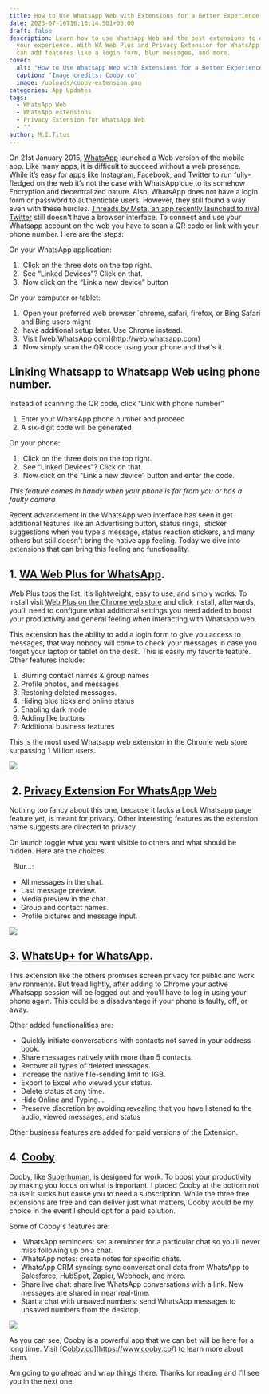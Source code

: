 ```yaml
---
title: How to Use WhatsApp Web with Extensions for a Better Experience
date: 2023-07-16T16:16:14.501+03:00
draft: false
description: Learn how to use WhatsApp Web and the best extensions to enhance
  your experience. With WA Web Plus and Privacy Extension for WhatsApp Web, you
  can add features like a login form, blur messages, and more.
cover:
  alt: "How to Use WhatsApp Web with Extensions for a Better Experience"
  caption: "Image credits: Cooby.co"
  image: /uploads/cooby-extension.png
categories: App Updates
tags:
  - WhatsApp Web
  - WhatsApp extensions
  - Privacy Extension for WhatsApp Web
  - ""
author: M.I.Titus
---
```

On 21st January 2015, [WhatsApp](https://www.bunnieabc.com/post/what-s-app-new-features-2022/) launched a Web version of the mobile app. Like many apps, it is difficult to succeed without a web presence. While it’s easy for apps like Instagram, Facebook, and Twitter to run fully-fledged on the web it’s not the case with WhatsApp due to its somehow Encryption and decentralized nature. Also, WhatsApp does not have a login form or password to authenticate users. However, they still found a way even with these hurdles. [Threads by Meta, an app recently launched to rival Twitter](https://www.bunnieabc.com/post/threads-zuck-backed-twitter-rival-to-share-snippets-threads-net/) still doesn't have a browser interface. To connect and use your Whatsapp account on the web you have to scan a QR code or link with your phone number. Here are the steps:

On your WhatsApp application:

1.  Click on the three dots on the top right.
1.  See “Linked Devices”? Click on that.
1.  Now click on the “Link a new device” button

On your computer or tablet: 

1.  Open your preferred web browser `chrome, safari, firefox, or Bing Safari and Bing users might           
1.  have additional setup later. Use Chrome instead.
1.  Visit [[web.WhatsApp.com](web.WhatsApp.com)](http://web.whatsapp.com)
1.  Now simply scan the QR code using your phone and that's it.

## Linking Whatsapp to Whatsapp Web using phone number.

Instead of scanning the QR code, click “Link with phone number” 

1. Enter your WhatsApp phone number and proceed
1. A six-digit code will be generated

On your phone:

1.  Click on the three dots on the top right.
1.  See “Linked Devices”? Click on that.
1.  Now click on the “Link a new device” button and enter the code.

_This feature comes in handy when your phone is far from you or has a faulty camera_

Recent advancement in the WhatsApp web interface has seen it get additional features like an Advertising button, status rings,  sticker suggestions when you type a message, status reaction stickers, and many others but still doesn't bring the native app feeling. Today we dive into extensions that can bring this feeling and functionality.

## 1. [**WA Web Plus for WhatsApp**](https://chrome.google.com/webstore/detail/wa-web-plus-for-whatsapp/ekcgkejcjdcmonfpmnljobemcbpnkamh)**.**

Web Plus tops the list, it’s lightweight, easy to use, and simply works. To install visit [Web Plus on the Chrome web store](https://chrome.google.com/webstore/detail/wa-web-plus-for-whatsapp/ekcgkejcjdcmonfpmnljobemcbpnkamh) and click install, afterwards, you'll need to configure what additional settings you need added to boost your productivity and general feeling when interacting with Whatsapp web.

This extension has the ability to add a login form to give you access to messages, that way nobody will come to check your messages in case you forget your laptop or tablet on the desk. This is easily my favorite feature. Other features include: 

1. Blurring contact names & group names
1. Profile photos, and messages 
1. Restoring deleted messages.
1. Hiding blue ticks and online status
1. Enabling dark mode
1. Adding like buttons
1. Additional business features

This is the most used Whatsapp web extension in the Chrome web store surpassing 1 Million users.

![](https://lh5.googleusercontent.com/Lai76JXhoJW0_EzBg2WRbiNbo8rMZ_Vr_K6dEI8-AGemiyEXC_XlRBMIwZ71XO0ZV866w04633DJDw7_r92NdcWi3nsq7jaC0QINrG8QiKz5XC6T2RV19kGmiZKCVSkxU-c6N7I1r78WE4Rz0drprbk)

##  2. [**Privacy Extension For WhatsApp Web**](https://chrome.google.com/webstore/detail/privacy-extension-for-wha/jbojhlhhggfmmkpefknmbdhlaghehini)

Nothing too fancy about this one, because it lacks a Lock Whatsapp page feature yet, is meant for privacy. Other interesting features as the extension name suggests are directed to privacy.

On launch toggle what you want visible to others and what should be hidden. Here are the choices.

  Blur…:

- All messages in the chat.
- Last message preview.
- Media preview in the chat.
- Group and contact names.
- Profile pictures and message input.

![](https://lh5.googleusercontent.com/fBOzYbQ9s7b6SeYn8g_hZcb4IyfUQv-zFuTHATPA-XJTh_DJCiySN7ziyGH03xom6lCFjkEtrQWncg4ajA2gm-6ySTqbQt1I1SlbB5IlhfJcl8KsB7SCoqaUJT66w7VmsDdNvYy_i8Wm5-QBWxGNiWA)

## 3. [**WhatsUp+ for WhatsApp**](https://chrome.google.com/webstore/detail/whatsup%2B-for-whatsapp-web/lpbkofhnclhhlaibcklkgaonbbmhjeco/related)**.**

This extension like the others promises screen privacy for public and work environments. But tread lightly, after adding to Chrome your active Whatsapp session will be logged out and you’ll have to log in using your phone again. This could be a disadvantage if your phone is faulty, off, or away.

Other added functionalities are:

- Quickly initiate conversations with contacts not saved in your address book.
- Share messages natively with more than 5 contacts.
- Recover all types of deleted messages.
- Increase the native file-sending limit to 1GB.
- Export to Excel who viewed your status.
- Delete status at any time.
- Hide Online and Typing... 
- Preserve discretion by avoiding revealing that you have listened to the audio, viewed messages, and status

Other business features are added for paid versions of the Extension.

## 4. [**Cooby**](https://chrome.google.com/webstore/detail/cooby-best-whatsapp-exten/hcikfoejbgdmajlbhadhfchoekcoablm/related)

Cooby, like [Superhuman](https://superhuman.com/), is designed for work. To boost your productivity by making you focus on what is important. I placed Cooby at the bottom not cause it sucks but cause you to need a subscription. While the three free extensions are free and can deliver just what matters, Cooby would be my choice in the event I should opt for a paid solution.

Some of Cobby's features are:

-  WhatsApp reminders: set a reminder for a particular chat so you’ll never miss following up on a chat.
- WhatsApp notes: create notes for specific chats.
- WhatsApp CRM syncing: sync conversational data from WhatsApp to Salesforce, HubSpot, Zapier, Webhook, and more.
- Share live chat: share live WhatsApp conversations with a link. New messages are shared in near real-time.
- Start a chat with unsaved numbers: send WhatsApp messages to unsaved numbers from the desktop.

![](https://lh4.googleusercontent.com/Mq86b9Z1WDUSbSmanYLQNFpmaYMf27gnlsjs4Gcs-L4jUVOnFR7IDakdeLe_gd9aQ41Ry8JMRtxM_uquiT8j9xx01NoHv3VB9zSbMX3_mTZxbA6b9hC4rn4yB6Ev3WjUpZtnX6TvQolcgXSdU2ha8JE)

As you can see, Cooby is a powerful app that we can bet will be here for a long time. Visit [[Cobby.co](Cobby.co)](https://www.cooby.co/) to learn more about them. 

Am going to go ahead and wrap things there. Thanks for reading and I’ll see you in the next one.
